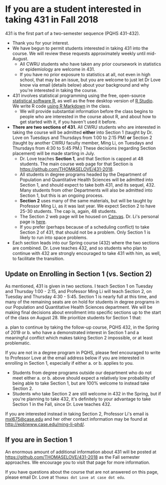 # If you are a student interested in taking 431 in Fall 2018

431 is the first part of a two-semester sequence (PQHS 431-432).

- Thank you for your interest.
- We have begun to permit students interested in taking 431 into the course. We will review these requests approximately weekly until mid-August. 
    - All CWRU students who have taken any prior coursework in statistics or epidemiology are welcome in 431. 
    - If you have no prior exposure to statistics at all, not even in high school, that may be an issue, but you are welcome to just let Dr Love know via email (details below) about your background and why you're interested in taking the course. 
- 431 involves statistical programming using the free, open-source [statistical software R](https://cran.case.edu/), as well as the free desktop version of [R Studio](https://www.rstudio.com/products/rstudio/download/#download). We write R code [using R Markdown](https://rmarkdown.rstudio.com/index.html) in the class. 
    - We will provide substantial information before the class begins to people who are interested in the course about R, and about how to get started with it, if you haven't used it before.
- **There are two sections of 431.** All CWRU students who are interested in taking the course will be admitted **either** into Section 1 (taught by Dr. Love on Tuesdays and Thursdays from 1:00 to 2:15 PM) **or** Section 2 (taught by another CWRU faculty member, Ming Li, on Tuesdays and Thursdays from 4:30 to 5:45 PM.) These decisions (regarding Section placement) will be made starting in July.
    - Dr. Love teaches **Section 1**, and that Section is capped at 48 students. The main course web page for that Section is https://github.com/THOMASELOVE/431-2018.
    - All students in degree programs headed by the Department of Population and Quantitative Health Sciences will be admitted into Section 1, and should expect to take both 431, and its sequel, 432. Many students from other Departments will also be admitted into Section 1, but this is an ongoing process.
    - **Section 2** uses many of the same materials, but will be taught by Professor Ming Li, as it was last year. We expect Section 2 to have 25-30 students. The cap is, again, 48 students. 
    - The Section 2 web page will be housed on [Canvas](https://canvas.case.edu). Dr. Li's personal page is [here](http://epbiwww.case.edu/ming-li-phd/). 
    - If you prefer (perhaps because of a scheduling conflict) to take Section 2 of 431, that should not be a problem. Only Section 1 is likely to run into space problems.
- Each section leads into our Spring course (432) where the two sections are combined. Dr. Love teaches 432, and so students who plan to continue with 432 are strongly encouraged to take 431 with him, as well, to facilitate the transition.

## Update on Enrolling in Section 1 (vs. Section 2)

As mentioned, 431 is given in two sections. I teach Section 1 on Tuesday and Thursday 1:00 - 2:15, and Professor Ming Li will teach Section 2, on Tuesday and Thursday 4:30 - 5:45. Section 1 is nearly full at this time, and many of the remaining seats are on hold for students in degree programs in our Population and Quantitative Health Sciences department. We will be making final decisions about enrollment into specific sections up to the start of the class on August 28. We prioritize students for Section 1 that:

a. plan to continue by taking the follow-up course, PQHS 432, in the Spring of 2019 or
b. who have a demonstrated interest in Section 1 and a meaningful conflict which makes taking Section 2 impossible, or at least problematic.

If you are not in a degree program in PQHS, please feel encouraged to write to Professor Love at the email address below if you are interested in enrolling in Section 1, especially if either a. or b. applies to you. 

- Students from degree programs outside our department who do not meet either a. or b. above should expect a relatively low probability of being able to take Section 1, but are 100% welcome to instead take Section 2.
- Students who take Section 2 are still welcome in 432 in the Spring, but if you're planning to take 432, it's definitely to your advantage to take Section 1 in the Fall, since Dr. Love teaches 432.

If you are interested instead in taking Section 2, Professor Li's email is mxl675@case.edu and her other contact information may be found at http://epbiwww.case.edu/ming-li-phd/.

## If you are in Section 1

An enormous amount of additional information about 431 will be posted at https://github.com/THOMASELOVE/431-2018 as the Fall semester approaches. We encourage you to visit that page for more information.

If you have questions about the course that are not answered on this page, please email Dr. Love at `Thomas dot Love at case dot edu`.
